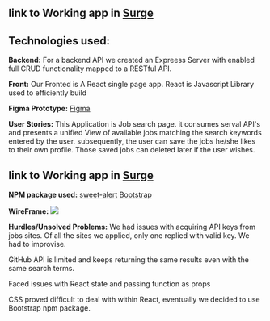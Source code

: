 ## link to Working app in [Surge](www.surge.com/placeholder)

## Technologies used:
**Backend:** For a backend API we created an Expreess Server with enabled full CRUD functionality mapped to a RESTful API. 

**Front:** Our Fronted is A React single page app. React is Javascript Library used to efficiently build 

**Figma Prototype:** [Figma](https://www.figma.com/file/CIxhTLQQuUOLb0dGRjX1mOIQ/JOBS-SA-SEARch-ENGINE?node-id=0%3A1)

**User Stories:** This Application is Job search page. it consumes serval API's and presents a unified View of available jobs matching the search keywords entered by the user. subsequently, the user can save the jobs he/she likes to their own profile. Those saved jobs can deleted later if the user wishes.

## link to Working app in [Surge](www.surge.com/placeholder)

**NPM package used:** 
[sweet-alert](https://www.npmjs.com/package/sweet-alert)
[Bootstrap](https://www.npmjs.com/package/bootstrap)


**WireFrame:** 
![](https://i.imgur.com/26Y1FqN.png)

**Hurdles/Unsolved Problems:** We had issues with acquiring API keys from jobs sites. Of all the sites we applied, only one replied with valid key. We had to improvise.

GitHub API is limited and keeps returning the same results even with the same search terms.

Faced issues with React state and passing function as props

CSS proved difficult to deal with within React, eventually we decided to use Bootstrap npm package. 
